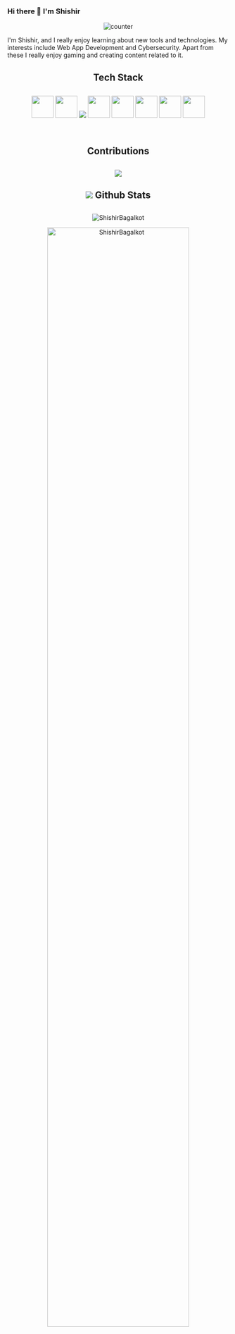 ### Hi there 👋 I'm Shishir

<p align="center">
     <img src="https://profile-counter.glitch.me/{Shishirbagalkot}/count.svg"  alt="counter"/>
</p>

I'm Shishir, and I really enjoy learning about new tools and technologies. My interests include Web App Development and Cybersecurity. Apart from these I really enjoy gaming and creating content related to it.

### <h2 align="center">Tech Stack <h2/>

<p align="center">
 <code><img width="50px" src="https://img.icons8.com/color/48/000000/java-coffee-cup-logo--v1.png"></code>
 <code><img width="50px"src="https://img.icons8.com/color/48/000000/python.png"></code>
 <code><img src="https://img.icons8.com/color/48/000000/django.png"/></code>
 <code><img width="50px" width="50px" src="https://img.icons8.com/color/2x/html-5.png"></code>
 <code><img width="50px"  src="https://img.icons8.com/color/2x/css3.png"></code>
 <code><img width="50px" src="https://github.com/bestofjs/bestofjs-webui/blob/master/public/logos/vscode.svg"></code>
 <code><img width="50px" src="https://img.icons8.com/color/2x/flutter.png"></code>
 <code><img width="50px" src="https://img.icons8.com/color/50/000000/firebase.png"/></code>

</p>
</br>

### <h2 align="center">Contributions<h2/>

<p align="center">
  <a href="https://github.com/Shishirbagalkot/github-readme-streak-stats">
    <img src="https://github-readme-streak-stats.herokuapp.com/?user=Shishirbagalkot&count_private=true&theme=dark&hide_border=true&background=0D1117&stroke=0000"/>
  </a>

### <h2 align="center"><img src="https://cutt.ly/KblcWC8"> Github Stats<h2/>
  
  <p align="center">    
<img src="https://github-readme-stats.vercel.app/api/top-langs/?username=Shishirbagalkot&theme=gotham&layout=compact&count_private=true" alt="ShishirBagalkot" />
</p>
  
<p align="center">
<img width="80%" height="80%" src="https://activity-graph.herokuapp.com/graph?username=Shishirbagalkot&theme=react-dark&count_private=true" alt="ShishirBagalkot" />
</p>

